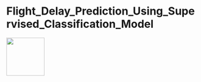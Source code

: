 # Flight_Delay_Prediction_Using_Supervised_Classification_Model

<img src="[https://github.com/Zayuki/Flight_Delay_Prediction_Using_Supervised_Classification_Model/blob/main/Delayed.png]" width="100" height="100">
